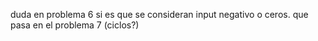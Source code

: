 duda en problema 6 si es que se consideran input negativo o ceros.
que pasa en el problema 7 (ciclos?)
